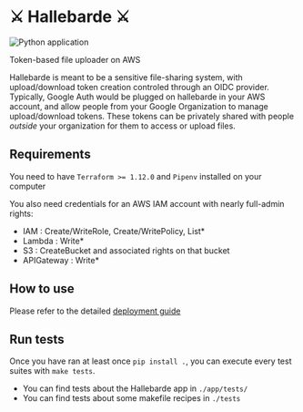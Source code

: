 ⚔️ Hallebarde ⚔️
===============

![Python application](https://github.com/Dromadon/hallebarde/workflows/Python%20application/badge.svg)

Token-based file uploader on AWS

Hallebarde is meant to be a sensitive file-sharing system, with upload/download token creation controled through an OIDC provider. Typically, Google Auth would be plugged on hallebarde in your AWS account, and allow people from your Google Organization to manage upload/download tokens. These tokens can be privately shared with people _outside_ your organization for them to access or upload files.

## Requirements

You need to have `Terraform >= 1.12.0` and `Pipenv` installed on your computer

You also need credentials for an AWS IAM account with nearly full-admin rights:
 - IAM : Create/WriteRole, Create/WritePolicy, List*
 - Lambda : Write*
 - S3 : CreateBucket and associated rights on that bucket
 - APIGateway : Write*

## How to use

Please refer to the detailed [deployment guide](docs/Deployment.md)

## Run tests

Once you have ran at least once `pip install .`, you can execute every test suites with `make tests`.

* You can find tests about the Hallebarde app in `./app/tests/`
* You can find tests about some makefile recipes in `./tests`

